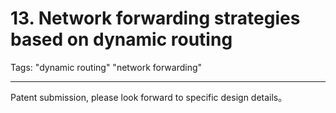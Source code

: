 # 13. Network forwarding strategies based on dynamic routing
Tags: "dynamic routing" "network forwarding"

----

Patent submission, please look forward to specific design details。
